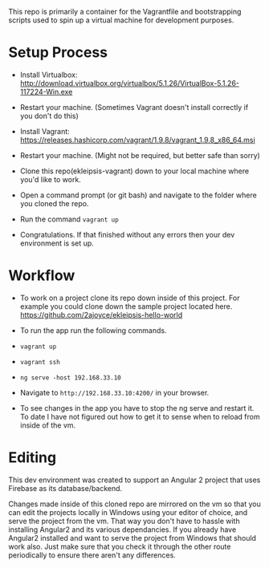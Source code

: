 This repo is primarily a container for the Vagrantfile and bootstrapping scripts used to spin up a virtual machine for development purposes. 

# Setup Process
* Install Virtualbox: http://download.virtualbox.org/virtualbox/5.1.26/VirtualBox-5.1.26-117224-Win.exe

* Restart your machine. (Sometimes Vagrant doesn't install correctly if you don't do this)

* Install Vagrant: https://releases.hashicorp.com/vagrant/1.9.8/vagrant_1.9.8_x86_64.msi

* Restart your machine. (Might not be required, but better safe than sorry)

* Clone this repo(ekleipsis-vagrant) down to your local machine where you'd like to work.

* Open a command prompt (or git bash) and navigate to the folder where you cloned the repo.

* Run the command `vagrant up`

* Congratulations. If that finished without any errors then your dev environment is set up.

# Workflow
* To work on a project clone its repo down inside of this project. For example you could clone down the sample project located here. https://github.com/2ajoyce/ekleipsis-hello-world

* To run the app run the following commands. 

* `vagrant up`

* `vagrant ssh`

* `ng serve -host 192.168.33.10`

* Navigate to `http://192.168.33.10:4200/` in your browser. 

* To see changes in the app you have to stop the ng serve and restart it. To date I have not figured out how to get it to sense when to reload from inside of the vm. 

# Editing
This dev environment was created to support an Angular 2 project that uses Firebase as its database/backend.

Changes made inside of this cloned repo are mirrored on the vm so that you can edit the projects locally in Windows using your editor of choice, and serve the project from the vm. That way you don't have to hassle with installing Angular2 and its various dependancies. If you already have Angular2 installed and want to serve the project from Windows that should work also. Just make sure that you check it through the other route periodically to ensure there aren't any differences.

